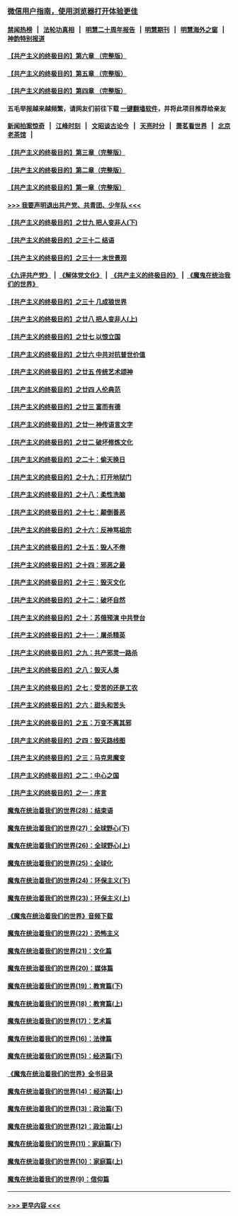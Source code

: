 ### [微信用户指南，使用浏览器打开体验更佳](https://github.com/gfw-breaker/banned-news1/blob/master/indexes/wechat-guide.md?t=0)
#### [禁闻热榜](热点新闻.md?t=0)  &nbsp;&nbsp;|&nbsp;&nbsp; [法轮功真相](https://github.com/gfw-breaker/truth/blob/master/README.md?t=0) &nbsp;&nbsp;|&nbsp;&nbsp; [明慧二十周年报告](https://github.com/gfw-breaker/mh-reports/blob/master/README.md?t=0) &nbsp;&nbsp;|&nbsp;&nbsp;[明慧期刊](https://github.com/gfw-breaker/mh-qikan) &nbsp;&nbsp;|&nbsp;&nbsp; [明慧海外之窗](https://github.com/gfw-breaker/mh-news/blob/master/README.md?t=0) &nbsp;&nbsp;|&nbsp;&nbsp; [神韵特别报道](https://github.com/gfw-breaker/mh-news/blob/master/shenyun.md?t=0)
#### [【共产主义的终极目的】第六章 （完整版）](../pages/nsc422/n11428913.md?t=02090211) 
#### [【共产主义的终极目的】第五章 （完整版）](../pages/nsc422/n11428912.md?t=02090211) 
#### [【共产主义的终极目的】第四章 （完整版）](../pages/nsc422/n11428907.md?t=02090211) 
#### 五毛举报越来越频繁，请网友们前往下载 [一键翻墙软件](https://github.com/gfw-breaker/ssr-accounts)，并将此项目推荐给亲友
#### [新闻拍案惊奇](https://github.com/gfw-breaker/banned-news1/blob/master/pages/link4.md) &nbsp;&nbsp;|&nbsp;&nbsp; [江峰时刻](https://github.com/gfw-breaker/banned-news1/blob/master/pages/link4.md) &nbsp;&nbsp;|&nbsp;&nbsp; [文昭谈古论今](https://github.com/gfw-breaker/banned-news1/blob/master/pages/link4.md) &nbsp;&nbsp;|&nbsp;&nbsp; [天亮时分](https://github.com/gfw-breaker/banned-news1/blob/master/pages/link4.md) &nbsp;&nbsp;|&nbsp;&nbsp; [萧茗看世界](https://github.com/gfw-breaker/banned-news1/blob/master/pages/link4.md) &nbsp;&nbsp;|&nbsp;&nbsp; [北京老茶馆](https://github.com/gfw-breaker/banned-news1/blob/master/pages/link4.md) &nbsp;&nbsp;|&nbsp;&nbsp; 
#### [【共产主义的终极目的】第三章（完整版）](../pages/nsc422/n11428848.md?t=02090211) 
#### [【共产主义的终极目的】第二章（完整版）](../pages/nsc422/n11428831.md?t=02090211) 
#### [【共产主义的终极目的】第一章（完整版）](../pages/nsc422/n11417651.md?t=02090211) 
#### [>>> 我要声明退出共产党、共青团、少年队 <<<](https://github.com/begood0513/goodnews/blob/master/quit/letter.md) 
#### [【共产主义的终极目的】之廿九 把人变非人(下)](../pages/nsc422/n11344140.md?t=02090211) 
#### [【共产主义的终极目的】之三十二 结语](../pages/nsc422/n11360535.md?t=02090211) 
#### [【共产主义的终极目的】之三十一 末世景观](../pages/nsc422/n11351129.md?t=02090211) 
#### [《九评共产党》](https://github.com/begood0513/9ping.md/blob/master/README.md) &nbsp;|&nbsp; [《解体党文化》](../../../../jtdwh.md/blob/master/README.md)  &nbsp;|&nbsp; [《共产主义的终极目的》](../../../../gczydzjmd.md/blob/master/README.md) &nbsp;|&nbsp; [《魔鬼在统治我们的世界》](../../../../mgztzwmdsj.md/blob/master/README.md) 
#### [【共产主义的终极目的】之三十 几成狼世界](../pages/nsc422/n11348280.md?t=02090211) 
#### [【共产主义的终极目的】之廿八 把人变非人(上)](../pages/nsc422/n11340492.md?t=02090211) 
#### [【共产主义的终极目的】之廿七 以恨立国](../pages/nsc422/n11336944.md?t=02090211) 
#### [【共产主义的终极目的】之廿六 中共对抗普世价值](../pages/nsc422/n11324785.md?t=02090211) 
#### [【共产主义的终极目的】之廿五 传统艺术颂神](../pages/nsc422/n11296396.md?t=02090211) 
#### [【共产主义的终极目的】之廿四 人伦典范](../pages/nsc422/n11296397.md?t=02090211) 
#### [【共产主义的终极目的】之廿三 富而有德](../pages/nsc422/n11283598.md?t=02090211) 
#### [【共产主义的终极目的】之廿一 神传语言文字](../pages/nsc422/n11263265.md?t=02090211) 
#### [【共产主义的终极目的】之廿二 破坏修炼文化](../pages/nsc422/n11245728.md?t=02090211) 
#### [【共产主义的终极目的】之二十：偷天换日](../pages/nsc422/n11238846.md?t=02090211) 
#### [【共产主义的终极目的】之十九：打开地狱门](../pages/nsc422/n11206376.md?t=02090211) 
#### [【共产主义的终极目的】之十八：柔性洗脑](../pages/nsc422/n11199994.md?t=02090211) 
#### [【共产主义的终极目的】之十七：颠倒善恶](../pages/nsc422/n11179782.md?t=02090211) 
#### [【共产主义的终极目的】之十六：反神骂祖宗](../pages/nsc422/n11166798.md?t=02090211) 
#### [【共产主义的终极目的】之十五：毁人不倦](../pages/nsc422/n11166792.md?t=02090211) 
#### [【共产主义的终极目的】之十四：邪恶之最](../pages/nsc422/n11150249.md?t=02090211) 
#### [【共产主义的终极目的】之十三：毁灭文化](../pages/nsc422/n11135227.md?t=02090211) 
#### [【共产主义的终极目的】之十二：破坏自然](../pages/nsc422/n11135214.md?t=02090211) 
#### [【共产主义的终极目的】之十：苏俄预演 中共登台](../pages/nsc422/n11118424.md?t=02090211) 
#### [【共产主义的终极目的】之十一：屠杀精英](../pages/nsc422/n11118442.md?t=02090211) 
#### [【共产主义的终极目的】之九：共产邪灵一路杀](../pages/nsc422/n11114139.md?t=02090211) 
#### [【共产主义的终极目的】之八：毁灭人类](../pages/nsc422/n11108503.md?t=02090211) 
#### [【共产主义的终极目的】之七：受苦的还是工农](../pages/nsc422/n11101809.md?t=02090211) 
#### [【共产主义的终极目的】之六：甜头和苦头](../pages/nsc422/n11096971.md?t=02090211) 
#### [【共产主义的终极目的】之五：万变不离其邪](../pages/nsc422/n11091285.md?t=02090211) 
#### [【共产主义的终极目的】之四：毁灭路线图](../pages/nsc422/n11086284.md?t=02090211) 
#### [【共产主义的终极目的】之三：马克思魔变](../pages/nsc422/n11061941.md?t=02090211) 
#### [【共产主义的终极目的】之二：中心之国](../pages/nsc422/n11047728.md?t=02090211) 
#### [【共产主义的终极目的】之一：序言](../pages/nsc422/n11086077.md?t=02090211) 
#### [魔鬼在统治着我们的世界(28)：结束语](../pages/nsc422/n10936246.md?t=02090211) 
#### [魔鬼在统治着我们的世界(27)：全球野心(下)](../pages/nsc422/n10928319.md?t=02090211) 
#### [魔鬼在统治着我们的世界(26)：全球野心(上)](../pages/nsc422/n10900318.md?t=02090211) 
#### [魔鬼在统治着我们的世界(25)：全球化](../pages/nsc422/n10788205.md?t=02090211) 
#### [魔鬼在统治着我们的世界(24)：环保主义(下)](../pages/nsc422/n10695307.md?t=02090211) 
#### [魔鬼在统治着我们的世界(23)：环保主义(上)](../pages/nsc422/n10688613.md?t=02090211) 
#### [《魔鬼在统治着我们的世界》音频下载](../pages/nsc422/n10635553.md?t=02090211) 
#### [魔鬼在统治着我们的世界(22)：恐怖主义](../pages/nsc422/n10614727.md?t=02090211) 
#### [魔鬼在统治着我们的世界(21)：文化篇](../pages/nsc422/n10597706.md?t=02090211) 
#### [魔鬼在统治着我们的世界(20)：媒体篇](../pages/nsc422/n10586579.md?t=02090211) 
#### [魔鬼在统治着我们的世界(19)：教育篇(下)](../pages/nsc422/n10564808.md?t=02090211) 
#### [魔鬼在统治着我们的世界(18)：教育篇(上)](../pages/nsc422/n10526970.md?t=02090211) 
#### [魔鬼在统治着我们的世界(17)：艺术篇](../pages/nsc422/n10499093.md?t=02090211) 
#### [魔鬼在统治着我们的世界(16)：法律篇](../pages/nsc422/n10485969.md?t=02090211) 
#### [魔鬼在统治着我们的世界(15)：经济篇(下)](../pages/nsc422/n10469975.md?t=02090211) 
#### [《魔鬼在统治着我们的世界》全书目录](../pages/nsc422/n10464261.md?t=02090211) 
#### [魔鬼在统治着我们的世界(14)：经济篇(上)](../pages/nsc422/n10457370.md?t=02090211) 
#### [魔鬼在统治着我们的世界(13)：政治篇(下)](../pages/nsc422/n10448270.md?t=02090211) 
#### [魔鬼在统治着我们的世界(12)：政治篇(上)](../pages/nsc422/n10444576.md?t=02090211) 
#### [魔鬼在统治着我们的世界(11)：家庭篇(下)](../pages/nsc422/n10440961.md?t=02090211) 
#### [魔鬼在统治着我们的世界(10)：家庭篇(上)](../pages/nsc422/n10435448.md?t=02090211) 
#### [魔鬼在统治着我们的世界(9)：信仰篇](../pages/nsc422/n10432159.md?t=02090211) 

----
#### [ >>> 更早内容 <<< ](../indexes/nsc422-earlier.md)

